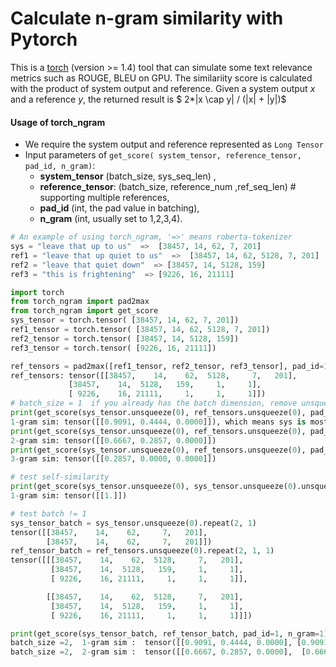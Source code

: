 #  Calculate n-gram similarity with Pytorch 
This is a [torch](https://pytorch.org/ "torch") (version >= 1.4) tool that can simulate some text relevance metrics such as ROUGE, BLEU on GPU.  The similariity score is calculated with the product of system output and reference. Given a system output $x$
 and a reference $y$, the returned result is $ 2*|x \cap y| / (|x| + |y|)$

#### Usage of torch_ngram
- We require the system output and reference represented as `Long Tensor`
- Input parameters of `get_score( system_tensor, reference_tensor, pad_id, n_gram)`: 
  * **system_tensor** (batch_size, sys_seq_len) , 
  * **reference_tensor**: (batch_size, reference_num ,ref_seq_len)  # supporting multiple references, 
  * **pad_id** (int, the pad value in batching), 
  * **n_gram** (int, usually set to 1,2,3,4). 

```python
# An example of using torch_ngram, '=>' means roberta-tokenizer
sys = "leave that up to us"  =>  [38457, 14, 62, 7, 201]
ref1 = "leave that up quiet to us"  =>  [38457, 14, 62, 5128, 7, 201]
ref2 = "leave that quiet down"  => [38457, 14, 5128, 159]
ref3 = "this is frightening"  => [9226, 16, 21111]

import torch
from torch_ngram import pad2max
from torch_ngram import get_score
sys_tensor = torch.tensor( [38457, 14, 62, 7, 201])
ref1_tensor = torch.tensor( [38457, 14, 62, 5128, 7, 201])
ref2_tensor = torch.tensor( [38457, 14, 5128, 159])
ref3_tensor = torch.tensor( [9226, 16, 21111])

ref_tensors = pad2max([ref1_tensor, ref2_tensor, ref3_tensor], pad_id=1)
ref_tensors: tensor([[38457,    14,    62,  5128,     7,   201],
             [38457,    14,  5128,   159,     1,     1],
             [ 9226,    16, 21111,     1,     1,     1]])
# batch_size = 1  if you already has the batch dimension, remove unsqueeze(0)
print(get_score(sys_tensor.unsqueeze(0), ref_tensors.unsqueeze(0), pad_id=1, n_gram=1))
1-gram sim: tensor([[0.9091, 0.4444, 0.0000]]), which means sys is most similar to ref1 based on 1-gram overlap
print(get_score(sys_tensor.unsqueeze(0), ref_tensors.unsqueeze(0), pad_id=1, n_gram=2))
2-gram sim: tensor([[0.6667, 0.2857, 0.0000]])
print(get_score(sys_tensor.unsqueeze(0), ref_tensors.unsqueeze(0), pad_id=1, n_gram=3))
3-gram sim: tensor([[0.2857, 0.0000, 0.0000]])

# test self-similarity
print(get_score(sys_tensor.unsqueeze(0), sys_tensor.unsqueeze(0).unsqueeze(0), pad_id=1, n_gram=1))
1-gram sim: tensor([[1.]])

# test batch != 1
sys_tensor_batch = sys_tensor.unsqueeze(0).repeat(2, 1)
tensor([[38457,    14,    62,     7,   201],
        [38457,    14,    62,     7,   201]])
ref_tensor_batch = ref_tensors.unsqueeze(0).repeat(2, 1, 1)
tensor([[[38457,    14,    62,  5128,     7,   201],
         [38457,    14,  5128,   159,     1,     1],
         [ 9226,    16, 21111,     1,     1,     1]],

        [[38457,    14,    62,  5128,     7,   201],
         [38457,    14,  5128,   159,     1,     1],
         [ 9226,    16, 21111,     1,     1,     1]]])

print(get_score(sys_tensor_batch, ref_tensor_batch, pad_id=1, n_gram=1))
batch_size =2,  1-gram sim :  tensor([[0.9091, 0.4444, 0.0000], [0.9091, 0.4444, 0.0000]])
batch_size =2,  2-gram sim :  tensor([[0.6667, 0.2857, 0.0000],  [0.6667, 0.2857, 0.0000]])
```
